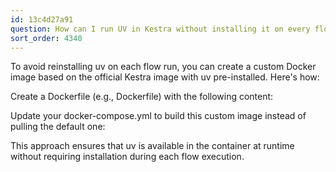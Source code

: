```yaml
---
id: 13c4d27a91
question: How can I run UV in Kestra without installing it on every flow execution?
sort_order: 4340
---
```


To avoid reinstalling uv on each flow run, you can create a custom Docker image based on the official Kestra image with uv pre-installed. Here's how:

Create a Dockerfile (e.g., Dockerfile) with the following content:

Update your docker-compose.yml to build this custom image instead of pulling the default one:

This approach ensures that uv is available in the container at runtime without requiring installation during each flow execution.

